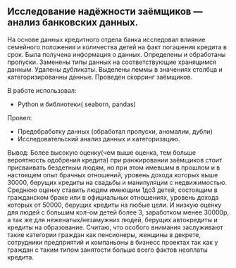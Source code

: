 ## Исследование надёжности заёмщиков — анализ банковских данных.
На основе данных кредитного отдела банка исследовал влияние семейного положения и
количества детей на факт погашения кредита в срок. Была получена информация о
данных. Определены и обработаны пропуски. Заменены типы данных на соответствующие
хранящимся данным. Удалены дубликаты. Выделены леммы в значениях столбца и
категоризированны данные. Проведен скорринг заёмщиков.

В работе использовал:
- Python и библиотеки( seaborn, pandas)

Провел:
- Предобработку данных (обработал пропуски, аномалии, дубли)
- Исследовательский анализ данных и категоризацию.

Вывод:
Более высокую оценку(чем выше оценка, тем больше вероятность одобрения кредита) при ранжировании заёмщиков стоит присваивать бездетным людям, но при этом имевшим в прошлом и в настоящем опыт брачных отношений, уровень дохода которых выше 30000, берущих кредиты на свадьбы и манипуляции с недвижимостью. Среднюю оценку ставить людям имеющим 1до3 детей, состоящим в гражданском браке или в официальных отношениях, уровень дохода которых от 50000, берущих кредиты на любые цели. И низкую оценку для людей с большим кол-ом детей более 3, заработком менее 30000р, а так же для неженатых/незамужних людей, берущих автокредиты и кредиты на образование. Считаю, что особого внимания заслуживают такие категории граждан как пенсионеры, женщины в декрете, сотрудники предприятий и компаньоны в бизнесс проектах так как у граждан с таким типом занятости больше всего фактов неоплаты кредита.
